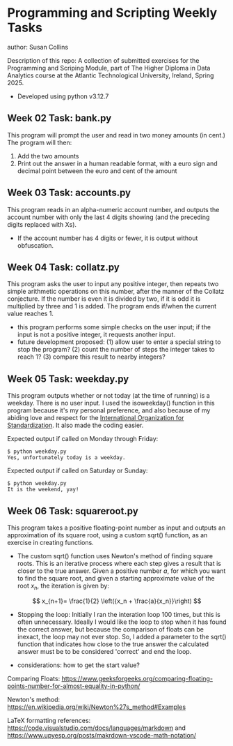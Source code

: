 # Programming and Scripting Weekly Tasks
author: Susan Collins

Description of this repo: A collection of submitted exercises for the Programming and Scriping Module, part of The Higher Diploma in Data Analytics course at the Atlantic Technological University, Ireland, Spring 2025.

 - Developed using python v3.12.7

## Week 02 Task: bank.py
This program will prompt the user and read in two money amounts (in cent.) The program will then:
1. Add the two amounts
2. Print out the answer in a human readable format, with a euro sign and decimal point between the euro and cent of the amount 

## Week 03 Task: accounts.py
This program reads in an alpha-numeric account number, and outputs the account number with only the last 4 digits showing (and the preceding digits replaced with Xs).
- If the account number has 4 digits or fewer, it is output without obfuscation.

## Week 04 Task: collatz.py
This program asks the user to input any positive integer, then repeats two simple arithmetic operations on this number, after the manner of the Collatz conjecture. If the number is even it is divided by two, if it is odd it is multiplied by three and 1 is added. The program ends if/when the current value reaches 1. 
- this program performs some simple checks on the user input; if the input is not a positive integer, it requests another input.
- future development proposed: (1) allow user to enter a special string to stop the program? (2) count the number of steps the integer takes to reach 1? (3) compare this result to nearby integers?

## Week 05 Task: weekday.py
This program outputs whether or not today (at the time of running) is a weekday. There is no user input.
I used the isoweekday() function in this program because it's my personal preference, and also because of my abiding love and respect for the [International Organization for Standardization](https://www.iso.org/home.html). It also made the coding easier.

Expected output if called on Monday through Friday:
```
$ python weekday.py 
Yes, unfortunately today is a weekday.
```
Expected output if called on Saturday or Sunday:
```
$ python weekday.py 
It is the weekend, yay!
```

## Week 06 Task: squareroot.py
This program takes a positive floating-point number as input and outputs an approximation of its square root, using a custom sqrt() function, as an exercise in creating functions. 
- The custom sqrt() function uses Newton's method of finding square roots. This is an iterative process where each step gives a result that is closer to the true answer. Given a positive number $a$, for which you want to find the square root, and given a starting approximate value of the root $x_n$, the iteration is given by:


$$
x_{n+1}= \frac{1}{2} \left({x_n + \frac{a}{x_n}}\right)
$$

 - Stopping the loop: Initially I ran the interation loop 100 times, but this is often unnecessary. Ideally I would like the loop to stop when it has found the correct answer, but because the comparison of floats can be inexact, the loop may not ever stop. So, I added a parameter to the sqrt() function that indicates how close to the true answer the calculated answer must be to be considered 'correct' and end the loop. 

- considerations: how to get the start value?

Comparing Floats: https://www.geeksforgeeks.org/comparing-floating-points-number-for-almost-equality-in-python/

Newton's method: https://en.wikipedia.org/wiki/Newton%27s_method#Examples

LaTeX formatting references: https://code.visualstudio.com/docs/languages/markdown and https://www.upyesp.org/posts/makrdown-vscode-math-notation/
